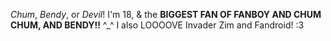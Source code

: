 *Chum*, *Bendy*, or *Devil*!
I'm 18, & the **BIGGEST FAN OF FANBOY AND CHUM CHUM, AND BENDY!!** ^_^
I also LOOOOVE Invader Zim and Fandroid! :3
